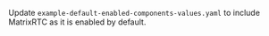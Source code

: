 Update `example-default-enabled-components-values.yaml` to include MatrixRTC as it is enabled by default.
